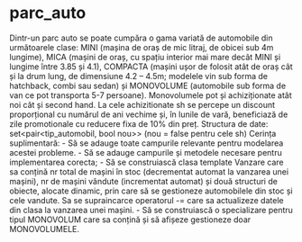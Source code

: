 # parc_auto
Dintr-un parc auto se poate cumpăra o gama variată de automobile din următoarele clase: MINI (mașina de oraș de mic litraj, de obicei sub 4m lungime), MICA (mașini de oraș, cu spațiu interior mai mare decât MINI și lungime între 3.85 și 4.1), COMPACTA (mașini ușor de folosit atât de oraș cât și la drum lung, de dimensiune 4.2 – 4.5m; modelele vin sub forma de hatchback, combi sau sedan) și MONOVOLUME (automobile sub forma de van ce pot transporta 5-7 persoane). Monovolumele pot și achiziționate atât noi cât și second hand. La cele achizitionate sh se percepe un discount proporțional cu numărul de ani vechime și, în lunile de vară, beneficiază de zile promotionale cu reducere fixa de 10% din preț. Structura de date: set&lt;pair&lt;tip_automobil, bool nou>> (nou = false pentru cele sh)  Cerința suplimentară: - Să se adauge toate campurile relevante pentru modelarea acestei probleme. - Să se adauge campurile și metodele necesare pentru implementarea corecta; - Să se  construiască clasa template Vanzare care sa conțină nr total de mașini în stoc (decrementat automat la vanzarea unei mașini), nr de mașini vândute (incrementat automat) și două structuri de obiecte, alocate dinamic, prin care să se gestioneze automobilele din stoc și cele vandute. Sa se supraincarce operatorul -= care sa actualizeze datele din clasa la vanzarea unei mașini. - Să se construiască o specializare pentru tipul MONOVOLUM care sa conțină și să afișeze gestioneze doar MONOVOLUMELE.
